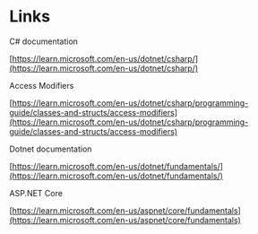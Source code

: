 # Links

C# documentation

[https://learn.microsoft.com/en-us/dotnet/csharp/](https://learn.microsoft.com/en-us/dotnet/csharp/)

Access Modifiers

[https://learn.microsoft.com/en-us/dotnet/csharp/programming-guide/classes-and-structs/access-modifiers](https://learn.microsoft.com/en-us/dotnet/csharp/programming-guide/classes-and-structs/access-modifiers)

Dotnet documentation

[https://learn.microsoft.com/en-us/dotnet/fundamentals/](https://learn.microsoft.com/en-us/dotnet/fundamentals/)

ASP.NET Core

[https://learn.microsoft.com/en-us/aspnet/core/fundamentals](https://learn.microsoft.com/en-us/aspnet/core/fundamentals)

